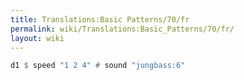 ```yaml
---
title: Translations:Basic Patterns/70/fr
permalink: wiki/Translations:Basic_Patterns/70/fr/
layout: wiki
---
```


``` Haskell
d1 $ speed "1 2 4" # sound "jungbass:6"
```

